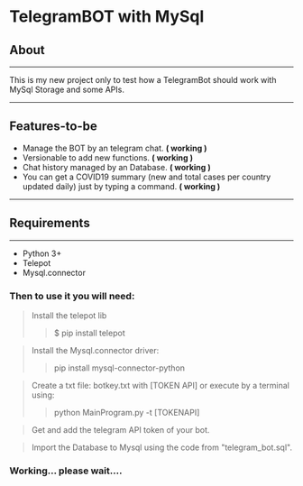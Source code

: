 <h1> TelegramBOT with MySql </h1>


<h2>About</h2>

---

This is my new project only to test how a TelegramBot should work with MySql Storage
and some APIs.

---

## Features-to-be 

* Manage the BOT by an telegram chat. **( working )**
* Versionable to add new functions. **( working )**
* Chat history managed by an Database. **( working )**
* You can get a COVID19 summary (new and total cases per country updated daily) 
  just by typing a command. **( working )**

---
<h2>Requirements </h2>

---
- Python 3+
- Telepot
- Mysql.connector


<h3> Then to use it you will need:</h3>


> Install the telepot lib
> >$ pip install telepot

> Install the Mysql.connector driver:
>  >pip install mysql-connector-python

>Create a txt file: botkey.txt with [TOKEN API]
>or execute by a terminal using:
> >python MainProgram.py -t [TOKENAPI]

>Get and add the telegram API token of your bot.

>Import the Database to Mysql using the code from "telegram_bot.sql".








<h3>Working... please wait....</h3>